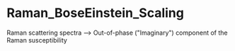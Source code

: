 # Raman_BoseEinstein_Scaling
Raman scattering spectra --> Out-of-phase ("Imaginary") component of the Raman susceptibility 
